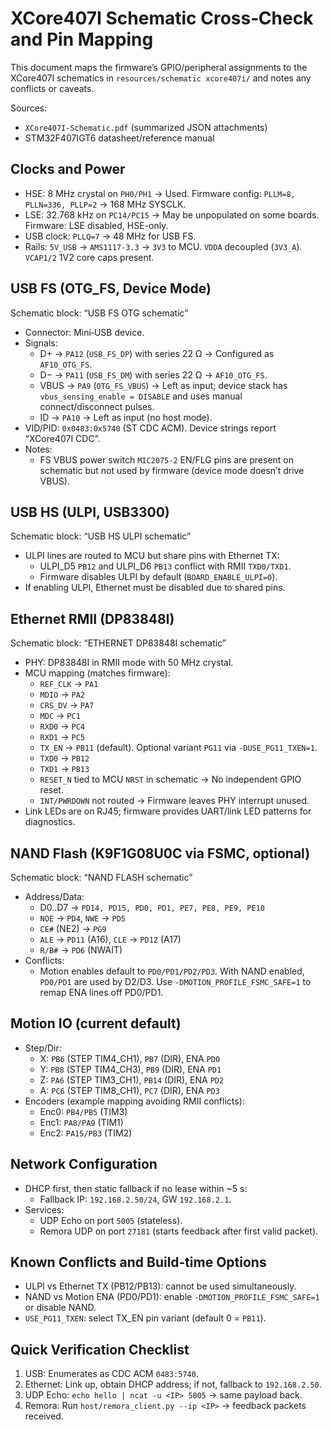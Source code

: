 # XCore407I Schematic Cross‑Check and Pin Mapping

This document maps the firmware’s GPIO/peripheral assignments to the XCore407I schematics in `resources/schematic xcore407i/` and notes any conflicts or caveats.

Sources:
- `XCore407I-Schematic.pdf` (summarized JSON attachments)
- STM32F407IGT6 datasheet/reference manual

## Clocks and Power
- HSE: 8 MHz crystal on `PH0/PH1` → Used. Firmware config: `PLLM=8, PLLN=336, PLLP=2` → 168 MHz SYSCLK.
- LSE: 32.768 kHz on `PC14/PC15` → May be unpopulated on some boards. Firmware: LSE disabled, HSE-only.
- USB clock: `PLLQ=7` → 48 MHz for USB FS.
- Rails: `5V_USB` → `AMS1117-3.3` → `3V3` to MCU. `VDDA` decoupled (`3V3_A`). `VCAP1/2` 1V2 core caps present.

## USB FS (OTG_FS, Device Mode)
Schematic block: “USB FS OTG schematic”

- Connector: Mini‑USB device.
- Signals:
  - D+ → `PA12` (`USB_FS_DP`) with series 22 Ω → Configured as `AF10_OTG_FS`.
  - D− → `PA11` (`USB_FS_DM`) with series 22 Ω → `AF10_OTG_FS`.
  - VBUS → `PA9` (`OTG_FS_VBUS`) → Left as input; device stack has `vbus_sensing_enable = DISABLE` and uses manual connect/disconnect pulses.
  - ID → `PA10` → Left as input (no host mode).
- VID/PID: `0x0483:0x5740` (ST CDC ACM). Device strings report “XCore407I CDC”.
- Notes:
  - FS VBUS power switch `MIC2075-2` EN/FLG pins are present on schematic but not used by firmware (device mode doesn’t drive VBUS).

## USB HS (ULPI, USB3300)
Schematic block: “USB HS ULPI schematic”

- ULPI lines are routed to MCU but share pins with Ethernet TX:
  - ULPI_D5 `PB12` and ULPI_D6 `PB13` conflict with RMII `TXD0/TXD1`.
  - Firmware disables ULPI by default (`BOARD_ENABLE_ULPI=0`).
- If enabling ULPI, Ethernet must be disabled due to shared pins.

## Ethernet RMII (DP83848I)
Schematic block: “ETHERNET DP83848I schematic”

- PHY: DP83848I in RMII mode with 50 MHz crystal.
- MCU mapping (matches firmware):
  - `REF_CLK` → `PA1`
  - `MDIO` → `PA2`
  - `CRS_DV` → `PA7`
  - `MDC` → `PC1`
  - `RXD0` → `PC4`
  - `RXD1` → `PC5`
  - `TX_EN` → `PB11` (default). Optional variant `PG11` via `-DUSE_PG11_TXEN=1`.
  - `TXD0` → `PB12`
  - `TXD1` → `PB13`
  - `RESET_N` tied to MCU `NRST` in schematic → No independent GPIO reset.
  - `INT/PWRDOWN` not routed → Firmware leaves PHY interrupt unused.
- Link LEDs are on RJ45; firmware provides UART/link LED patterns for diagnostics.

## NAND Flash (K9F1G08U0C via FSMC, optional)
Schematic block: “NAND FLASH schematic”

- Address/Data:
  - D0..D7 → `PD14, PD15, PD0, PD1, PE7, PE8, PE9, PE10`
  - `NOE` → `PD4`, `NWE` → `PD5`
  - `CE#` (NE2) → `PG9`
  - `ALE` → `PD11` (A16), `CLE` → `PD12` (A17)
  - `R/B#` → `PD6` (NWAIT)
- Conflicts:
  - Motion enables default to `PD0/PD1/PD2/PD3`. With NAND enabled, `PD0/PD1` are used by D2/D3. Use `-DMOTION_PROFILE_FSMC_SAFE=1` to remap ENA lines off PD0/PD1.

## Motion IO (current default)
- Step/Dir:
  - X: `PB6` (STEP TIM4_CH1), `PB7` (DIR), ENA `PD0`
  - Y: `PB8` (STEP TIM4_CH3), `PB9` (DIR), ENA `PD1`
  - Z: `PA6` (STEP TIM3_CH1), `PB14` (DIR), ENA `PD2`
  - A: `PC6` (STEP TIM8_CH1), `PC7` (DIR), ENA `PD3`
- Encoders (example mapping avoiding RMII conflicts):
  - Enc0: `PB4/PB5` (TIM3)
  - Enc1: `PA8/PA9` (TIM1)
  - Enc2: `PA15/PB3` (TIM2)

## Network Configuration
- DHCP first, then static fallback if no lease within ~5 s:
  - Fallback IP: `192.168.2.50/24`, GW `192.168.2.1`.
- Services:
  - UDP Echo on port `5005` (stateless).
  - Remora UDP on port `27181` (starts feedback after first valid packet).

## Known Conflicts and Build‑time Options
- ULPI vs Ethernet TX (PB12/PB13): cannot be used simultaneously.
- NAND vs Motion ENA (PD0/PD1): enable `-DMOTION_PROFILE_FSMC_SAFE=1` or disable NAND.
- `USE_PG11_TXEN`: select TX_EN pin variant (default 0 = `PB11`).

## Quick Verification Checklist
1) USB: Enumerates as CDC ACM `0483:5740`.
2) Ethernet: Link up, obtain DHCP address; if not, fallback to `192.168.2.50`.
3) UDP Echo: `echo hello | ncat -u <IP> 5005` → same payload back.
4) Remora: Run `host/remora_client.py --ip <IP>` → feedback packets received.

